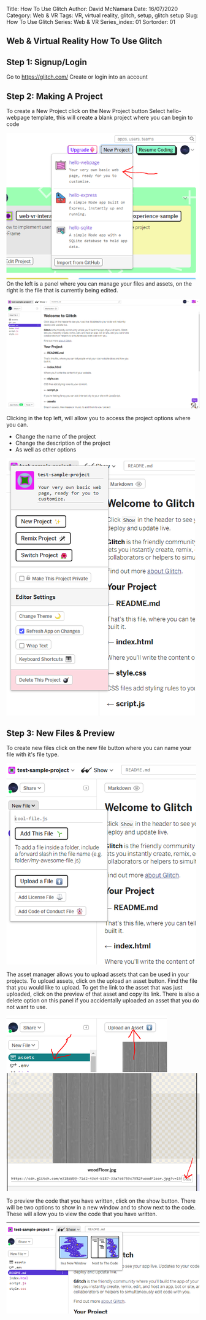 Title: How To Use Glitch
Author: David McNamara
Date: 16/07/2020
Category: Web & VR
Tags: VR, virtual reality, glitch, setup, glitch setup
Slug: How To Use Glitch
Series: Web & VR
Series_index: 01
Sortorder: 01

## **Web & Virtual Reality How To Use Glitch**
## **Step 1: Signup/Login**
Go to https://glitch.com/
Create or login into an account
## **Step 2: Making A Project**
To create a New Project click on the New Project button
Select hello-webpage template, this will create a blank project where you can begin to code

![New Project](../img/howToUseGlitch/newProject.PNG)
On the left is a panel where you can manage your files and assets, on the right is the file that is currently
being edited. 

![Project Screen](../img/howToUseGlitch/projectScreen.PNG)

Clicking in the top left, will allow you to access the project options where you can.
- Change the name of the project
- Change the description of the project
- As well as other options

![Project Options](../img/howToUseGlitch/projectOptions.PNG)

## **Step 3: New Files & Preview**
To create new files click on the new file button where you can name your file with it's file type.

![Project New Files](../img/howToUseGlitch/projectNewFile.PNG)

The asset manager allows you to upload assets that can be used in your projects.
To upload assets, click on the upload an asset button. Find the file that you would like to upload.
To get the link to the asset that was just uploaded, click on the preview of that asset and copy its link.
There is also a delete option on this panel if you accidentally uploaded an asset that you do not want to
use.

![Uploading Assets 1](../img/howToUseGlitch/howToAssets1.PNG)
![Uploading Assets 2](../img/howToUseGlitch/howToAssets2.PNG)

To preview the code that you have written, click on the show button.
There will be two options to show in a new window and to show next to the code.
These will allow you to view the code that you have written.

![Preview Project](../img/howToUseGlitch/projectShow.PNG)